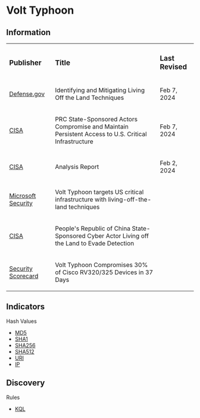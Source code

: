 # Volt Typhoon

## Information
<table>
  <tr>
    <td>
      <h3>Publisher</h3>
    </td>
    <td>
      <h3>Title</h3>
    </td>
    <td>
      <h3>Last Revised</h3>
    </td>
  </tr>
  <tr>
    <td>
      <a href="https://media.defense.gov/2024/Feb/07/2003389936/-1/-1/0/JOINT-GUIDANCE-IDENTIFYING-AND-MITIGATING-LOTL.PDF">Defense.gov</a>
    </td>
    <td>
      <p>Identifying and Mitigating Living Off the Land Techniques</p>
    </td>
    <td>
      <p>Feb 7, 2024</p>
    </td>
  </tr>
  <tr>
    <td>
      <a href="https://www.cisa.gov/news-events/cybersecurity-advisories/aa24-038a">CISA</a>
    </td>
    <td>
      <p>PRC State-Sponsored Actors Compromise and Maintain Persistent Access to U.S. Critical Infrastructure</p>
    </td>
    <td>
      <p>Feb 7, 2024</p>
    </td>
  </tr>
  <tr>
    <td>
      <a href="https://www.cisa.gov/sites/default/files/2024-02/MAR-10448362.c1.v1.CLEAR_.pdf">CISA</a>
    </td>
    <td>
      <p>Analysis Report</p>
    </td>
    <td>
      <p>Feb 2, 2024</p>
    </td>
  </tr>
  <tr>
    <td>
      <a href="https://www.microsoft.com/en-us/security/blog/2023/05/24/volt-typhoon-targets-us-critical-infrastructure-with-living-off-the-land-techniques/">Microsoft Security</a>
    </td>
    <td>
      <p>Volt Typhoon targets US critical infrastructure with living-off-the-land techniques</p>
    </td>
    <td>
      <p></p>
    </td>
  </tr>
  <tr>
    <td>
      <a href="https://www.cisa.gov/news-events/cybersecurity-advisories/aa23-144a">CISA</a>
    </td>
    <td>
      <p>People's Republic of China State-Sponsored Cyber Actor Living off the Land to Evade Detection</p>
    </td>
    <td>
      <p></p>
    </td>
  </tr>
  <tr>
    <td>
      <a href="https://resources.securityscorecard.com/research/volt-typhoon">Security Scorecard</a>
    </td>
    <td>
      <p>Volt Typhoon Compromises 30% of Cisco RV320/325 Devices in 37 Days</p>
    </td>
    <td>
      <p></p>
    </td>
  </tr>
</table>

## Indicators
Hash Values
- <a href="https://github.com/PudgyDragon/IOCs/blob/main/All/Volt%20Typhoon/samples.md5">MD5</a>
- <a href="https://github.com/PudgyDragon/IOCs/blob/main/All/Volt%20Typhoon/samples.sha1">SHA1</a>
- <a href="https://github.com/PudgyDragon/IOCs/blob/main/All/Volt%20Typhoon/samples.sha256">SHA256</a>
- <a href="https://github.com/PudgyDragon/IOCs/blob/main/All/Volt%20Typhoon/samples.sha512">SHA512</a>
- <a href="https://github.com/PudgyDragon/IOCs/blob/main/All/Volt%20Typhoon/uri.txt">URI</a>
- <a href="https://github.com/PudgyDragon/IOCs/blob/main/All/Volt%20Typhoon/IPs.txt">IP</a>

## Discovery
Rules
- <a href="https://github.com/PudgyDragon/IOCs/blob/main/All/Volt%20Typhoon/KQL.txt">KQL</a>
